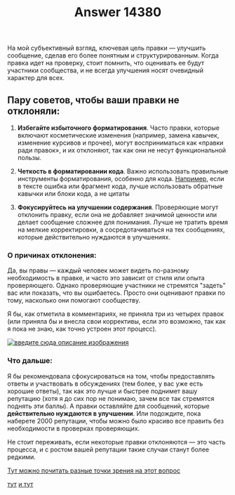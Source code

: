﻿---
title: "Answer 14380"
se.owner.user_id: 264178
se.owner.display_name: "Dev18"
se.owner.link: "https://ru.meta.stackoverflow.com/users/264178/dev18"
se.answer_id: 14380
se.question_id: 14379
se.post_type: answer
se.is_accepted: False
---
<p>На мой субъективный взгляд, ключевая цель правки — улучшить сообщение, сделав его более понятным и структурированным. Когда правка идет на проверку, стоит помнить, что оценивать ее будут участники сообщества, и не всегда улучшения носят очевидный характер для всех.</p>
<h2>Пару советов, чтобы ваши правки не отклоняли:</h2>
<ol>
<li><p><strong>Избегайте избыточного форматирования</strong>. Часто правки, которые включают косметические изменения (например, замена кавычек, изменение курсивов и прочее), могут восприниматься как «правки ради правок», и их отклоняют, так как они не несут функциональной пользы.</p>
</li>
<li><p><strong>Четкость в форматировании кода</strong>. Важно использовать правильные инструменты форматирования, особенно для кода. <a href="https://ru.meta.stackoverflow.com/q/420/264178">Например</a>, если в тексте ошибка или фрагмент кода, лучше использовать обратные кавычки или блоки кода, а не цитаты</p>
</li>
<li><p><strong>Фокусируйтесь на улучшении содержания</strong>. Проверяющие могут отклонить правку, если она не добавляет значимой ценности или делает сообщение сложнее для понимания. Лучше не тратить время на мелкие корректировки, а сосредотачиваться на тех сообщениях, которые действительно нуждаются в улучшениях.</p>
</li>
</ol>
<h3>О причинах отклонения:</h3>
<p>Да, вы правы — каждый человек может видеть по-разному необходимость в правке, и часто это зависит от стиля или опыта проверяющего. Однако проверяющие участники не стремятся &quot;задеть&quot; вас или показать, что вы ошибаетесь. Просто они оценивают правки по тому, насколько они помогают сообществу.</p>
<p>Я бы, как отметила в комментариях, не приняла три из четырех правок (или приняла бы и внесла свои коррективы, если это возможно, так как я пока не знаю, как точно устроен этот процесс).</p>
<p><a href="https://i.sstatic.net/CUvfmRtr.png" rel="nofollow noreferrer"><img src="https://i.sstatic.net/CUvfmRtr.png" alt="введите сюда описание изображения" /></a></p>
<h3>Что дальше:</h3>
<p>Я бы рекомендовала сфокусироваться на том, чтобы предоставлять ответы и участвовать в обсуждениях (тем более, у вас уже есть хорошие ответы), так как это лучше и быстрее поднимет вашу репутацию (хотя я до сих пор не понимаю, зачем все так стремятся поднять эти баллы). А правки оставляйте для сообщений, которые <strong>действительно нуждаются в улучшении</strong>. Или подождите, пока наберете 2000 репутации, чтобы можно было красиво все править без необходимости в проверках проверяющих.</p>
<p>Не стоит переживать, если некоторые правки отклоняются — это часть процесса, и с ростом вашей репутации такие случаи станут более редкими.</p>
<p><a href="https://ru.meta.stackoverflow.com/questions/tagged/%D0%BF%D1%80%D0%B0%D0%B2%D0%BA%D0%B8">Тут можно почитать разные точки зрения на этот вопрос</a></p>
<p><a href="https://ru.meta.stackoverflow.com/questions/tagged/%d0%bf%d1%80%d0%b5%d0%b4%d0%bb%d0%b0%d0%b3%d0%b0%d0%b5%d0%bc%d1%8b%d0%b5-%d0%bf%d1%80%d0%b0%d0%b2%d0%ba%d0%b8">тут</a>  <a href="https://ru.meta.stackoverflow.com/questions/tagged/%D0%BE%D1%82%D0%BA%D0%BB%D0%BE%D0%BD%D1%91%D0%BD%D0%BD%D1%8B%D0%B5-%D0%BF%D1%80%D0%B0%D0%B2%D0%BA%D0%B8">и тут</a></p>
